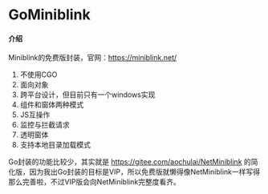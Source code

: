 # GoMiniblink

#### 介绍
Miniblink的免费版封装，官网：https://miniblink.net/

1.  不使用CGO
2.  面向对象
3.  跨平台设计，但目前只有一个windows实现
4.  组件和窗体两种模式
5.  JS互操作
6.  监控与拦截请求
7.  透明窗体
8.  支持本地目录加载模式

Go封装的功能比较少，其实就是 https://gitee.com/aochulai/NetMiniblink 的简化版，因为我出Go封装的目标是VIP，所以免费版就懒得像NetMiniblink一样写得那么完善啦，不过VIP版会向NetMiniblink完整度看齐。